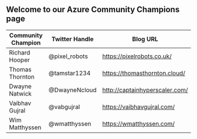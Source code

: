 ## Welcome to our Azure Community Champions page



| Community Champion  | Twitter Handle   | Blog URL                                                                      |
| -------------       | ---------------  | ----------------------------------------------------------------------------- |
| Richard Hooper      | @pixel_robots    | <a href="https://pixelrobots.co.uk/" target="_blank">https://pixelrobots.co.uk/</a>           |
| Thomas Thornton     | @tamstar1234     | <a href="https://thomasthornton.cloud/" target="_blank">https://thomasthornton.cloud/</a>     |
| Dwayne Natwick      | @DwayneNcloud    | <a href="http://captainhyperscaler.com/" target="_blank">http://captainhyperscaler.com/</a>   |
| Vaibhav Gujral      | @vabgujral       | <a href="https://vaibhavgujral.com/" target="_blank">https://vaibhavgujral.com/</a>           | 
| Wim Matthyssen      | @wmatthyssen     | <a href="https://wmatthyssen.com/"  target="_blank">https://wmatthyssen.com/</a>               |